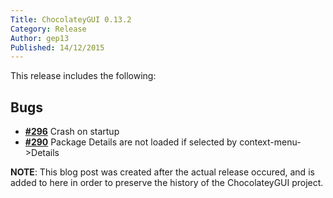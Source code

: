 ```yaml
---
Title: ChocolateyGUI 0.13.2
Category: Release
Author: gep13
Published: 14/12/2015
---
```


This release includes the following:

## Bugs

- [**#296**](https://github.com/chocolatey/ChocolateyGUI/pull/296) Crash on startup
- [**#290**](https://github.com/chocolatey/ChocolateyGUI/issues/290) Package Details are not loaded if selected by context-menu->Details

**NOTE**:  This blog post was created after the actual release occured, and is added to here in order to preserve the history of the ChocolateyGUI project.